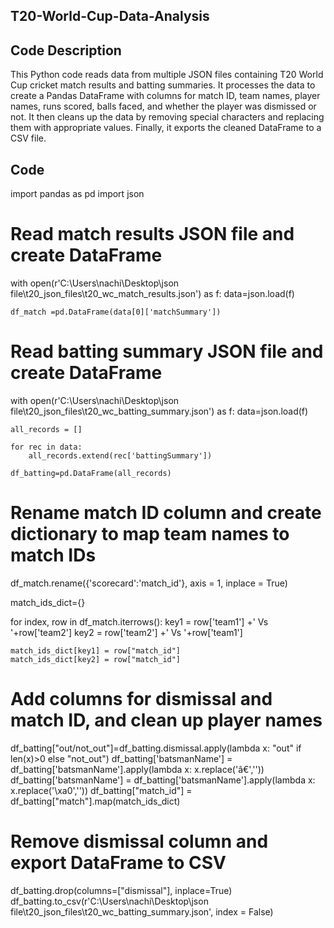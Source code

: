 ## T20-World-Cup-Data-Analysis

## Code Description

This Python code reads data from multiple JSON files containing T20 World Cup cricket match results and batting summaries. It processes the data to create a Pandas DataFrame with columns for match ID, team names, player names, runs scored, balls faced, and whether the player was dismissed or not. It then cleans up the data by removing special characters and replacing them with appropriate values. Finally, it exports the cleaned DataFrame to a CSV file.

## Code

import pandas as pd
import json

# Read match results JSON file and create DataFrame
with open(r'C:\Users\nachi\Desktop\json file\t20_json_files\t20_wc_match_results.json') as f:
    data=json.load(f)

    df_match =pd.DataFrame(data[0]['matchSummary'])

# Read batting summary JSON file and create DataFrame
with open(r'C:\Users\nachi\Desktop\json file\t20_json_files\t20_wc_batting_summary.json') as f:
    data=json.load(f)

    all_records = []

    for rec in data:
        all_records.extend(rec['battingSummary'])

    df_batting=pd.DataFrame(all_records)

# Rename match ID column and create dictionary to map team names to match IDs
df_match.rename({'scorecard':'match_id'}, axis = 1, inplace = True)

match_ids_dict={}

for index, row in df_match.iterrows():
    key1 = row['team1'] +' Vs '+row['team2']
    key2 = row['team2'] +' Vs '+row['team1']
    
    match_ids_dict[key1] = row["match_id"]
    match_ids_dict[key2] = row["match_id"]

# Add columns for dismissal and match ID, and clean up player names
df_batting["out/not_out"]=df_batting.dismissal.apply(lambda x: "out" if len(x)>0 else "not_out")
df_batting['batsmanName'] = df_batting['batsmanName'].apply(lambda x: x.replace('â€',''))
df_batting['batsmanName'] = df_batting['batsmanName'].apply(lambda x: x.replace('\xa0',''))
df_batting["match_id"] = df_batting["match"].map(match_ids_dict)

# Remove dismissal column and export DataFrame to CSV
df_batting.drop(columns=["dismissal"], inplace=True)
df_batting.to_csv(r'C:\Users\nachi\Desktop\json file\t20_json_files\t20_wc_batting_summary.json', index = False)
